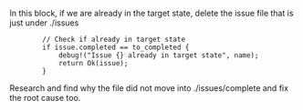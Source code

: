 In this block, if we are already in the target state, delete the issue file that is just under ./issues


```
        // Check if already in target state
        if issue.completed == to_completed {
            debug!("Issue {} already in target state", name);
            return Ok(issue);
        }
```

Research and find why the file did not move into ./issues/complete and fix the root cause too.